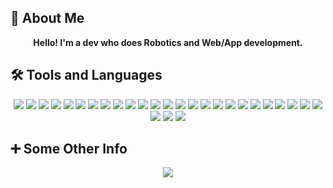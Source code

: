 

## 🚀 About Me
<p align=center><b>Hello! I'm a dev who does Robotics and Web/App development.</b></p>

## 🛠 Tools and Languages
<div align="center">
  <img src="https://skillicons.dev/icons?i=c" />
  <img src="https://skillicons.dev/icons?i=cpp" />
  <img src="https://skillicons.dev/icons?i=java" />
  <img src="https://skillicons.dev/icons?i=python" />
  <img src="https://skillicons.dev/icons?i=flask" />
  <img src="https://skillicons.dev/icons?i=django" />
  <img src="https://skillicons.dev/icons?i=docker" />
  <img src="https://skillicons.dev/icons?i=css" />
  <img src="https://skillicons.dev/icons?i=html" />
  <img src="https://skillicons.dev/icons?i=js" />
  <img src="https://skillicons.dev/icons?i=nodejs" />
  <img src="https://skillicons.dev/icons?i=ts" />
  <img src="https://skillicons.dev/icons?i=nextjs" />
  <img src="https://skillicons.dev/icons?i=react" />
  <img src="https://skillicons.dev/icons?i=electron" />
  <img src="https://skillicons.dev/icons?i=tailwind" />
  <img src="https://skillicons.dev/icons?i=vscode" />
  <img src="https://skillicons.dev/icons?i=visualstudio" />
  <img src="https://skillicons.dev/icons?i=androidstudio" />
  <img src="https://skillicons.dev/icons?i=idea" />
  <img src="https://skillicons.dev/icons?i=cmake" />
  <img src="https://skillicons.dev/icons?i=gradle" />
  <img src="https://skillicons.dev/icons?i=linux" />
  <img src="https://skillicons.dev/icons?i=raspberrypi" />
  <img src="https://skillicons.dev/icons?i=powershell" />
  <img src="https://skillicons.dev/icons?i=bash" />
  <img src="https://skillicons.dev/icons?i=opencv" />
  <img src="https://skillicons.dev/icons?i=aws" />
</div>

## ➕ Some Other Info
<div align=center>
  <img class="img" src="https://github-readme-stats.vercel.app/api?username=OPstriker&show_icons=true&theme=nord&hide_border=true" />
</div>
